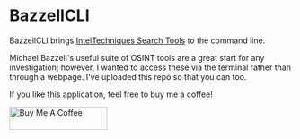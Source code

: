 # BazzellCLI

BazzellCLI brings [IntelTechniques Search Tools](https://inteltechniques.com/tools) to the command line.

Michael Bazzell's useful suite of OSINT tools are a great start for any investigation; however, I wanted to access these via the terminal rather than through a webpage. I've uploaded this repo so that you can too.

If you like this application, feel free to buy me a coffee! 

<a href="https://www.buymeacoffee.com/dmw94" target="_blank"><img src="https://cdn.buymeacoffee.com/buttons/default-orange.png" alt="Buy Me A Coffee" height="41" width="174"></a>
